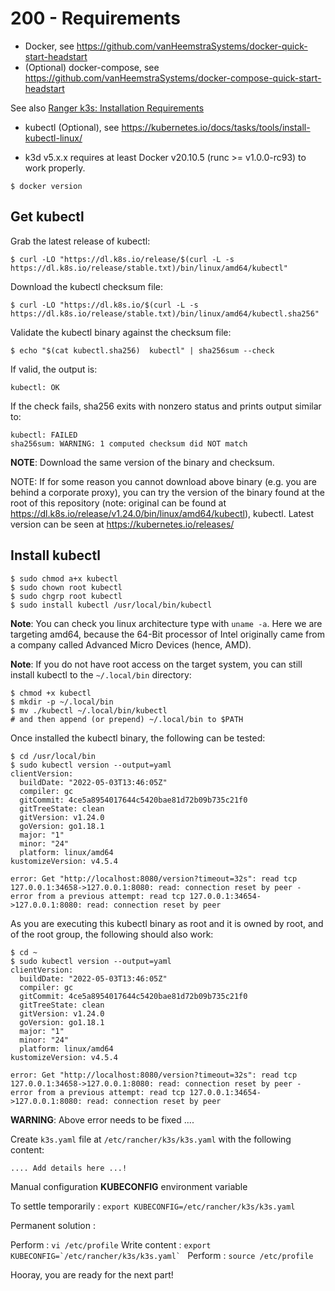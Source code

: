 # 200 - Requirements

- Docker, see https://github.com/vanHeemstraSystems/docker-quick-start-headstart
- (Optional) docker-compose, see https://github.com/vanHeemstraSystems/docker-compose-quick-start-headstart

See also [Ranger k3s: Installation Requirements](https://rancher.com/docs/k3s/latest/en/installation/installation-requirements/)

- kubectl (Optional), see https://kubernetes.io/docs/tasks/tools/install-kubectl-linux/

- k3d v5.x.x requires at least Docker v20.10.5 (runc >= v1.0.0-rc93) to work properly.

```
$ docker version
```

## Get kubectl

Grab the latest release of kubectl:

```
$ curl -LO "https://dl.k8s.io/release/$(curl -L -s https://dl.k8s.io/release/stable.txt)/bin/linux/amd64/kubectl"
```

Download the kubectl checksum file:

```
$ curl -LO "https://dl.k8s.io/$(curl -L -s https://dl.k8s.io/release/stable.txt)/bin/linux/amd64/kubectl.sha256"
```

Validate the kubectl binary against the checksum file:

```
$ echo "$(cat kubectl.sha256)  kubectl" | sha256sum --check
```

If valid, the output is:

```
kubectl: OK
```

If the check fails, sha256 exits with nonzero status and prints output similar to:

```
kubectl: FAILED
sha256sum: WARNING: 1 computed checksum did NOT match
```

**NOTE**: Download the same version of the binary and checksum.

NOTE: If for some reason you cannot download above binary (e.g. you are behind a corporate proxy), you can try the version of the binary found at the root of this repository (note: original can be found at https://dl.k8s.io/release/v1.24.0/bin/linux/amd64/kubectl), kubectl. Latest version can be seen at https://kubernetes.io/releases/

## Install kubectl

```
$ sudo chmod a+x kubectl
$ sudo chown root kubectl
$ sudo chgrp root kubectl
$ sudo install kubectl /usr/local/bin/kubectl
```

**Note**: You can check you linux architecture type with ```uname -a```. Here we are targeting amd64, because the 64-Bit processor of Intel originally came from a company called Advanced Micro Devices (hence, AMD).

**Note**: If you do not have root access on the target system, you can still install kubectl to the ```~/.local/bin``` directory:

```
$ chmod +x kubectl
$ mkdir -p ~/.local/bin
$ mv ./kubectl ~/.local/bin/kubectl
# and then append (or prepend) ~/.local/bin to $PATH
```

Once installed the kubectl binary, the following can be tested:

```
$ cd /usr/local/bin
$ sudo kubectl version --output=yaml
clientVersion:
  buildDate: "2022-05-03T13:46:05Z"
  compiler: gc
  gitCommit: 4ce5a8954017644c5420bae81d72b09b735c21f0
  gitTreeState: clean
  gitVersion: v1.24.0
  goVersion: go1.18.1
  major: "1"
  minor: "24"
  platform: linux/amd64
kustomizeVersion: v4.5.4

error: Get "http://localhost:8080/version?timeout=32s": read tcp 127.0.0.1:34658->127.0.0.1:8080: read: connection reset by peer - error from a previous attempt: read tcp 127.0.0.1:34654->127.0.0.1:8080: read: connection reset by peer
```

As you are executing this kubectl binary as root and it is owned by root, and of the root group, the following should also work:

```
$ cd ~
$ sudo kubectl version --output=yaml
clientVersion:
  buildDate: "2022-05-03T13:46:05Z"
  compiler: gc
  gitCommit: 4ce5a8954017644c5420bae81d72b09b735c21f0
  gitTreeState: clean
  gitVersion: v1.24.0
  goVersion: go1.18.1
  major: "1"
  minor: "24"
  platform: linux/amd64
kustomizeVersion: v4.5.4

error: Get "http://localhost:8080/version?timeout=32s": read tcp 127.0.0.1:34658->127.0.0.1:8080: read: connection reset by peer - error from a previous attempt: read tcp 127.0.0.1:34654->127.0.0.1:8080: read: connection reset by peer
```

**WARNING**: Above error needs to be fixed ....

Create ```k3s.yaml``` file at ```/etc/rancher/k3s/k3s.yaml``` with the following content:

```
.... Add details here ...!
```

Manual configuration **KUBECONFIG** environment variable

To settle temporarily : ```export KUBECONFIG=/etc/rancher/k3s/k3s.yaml```

Permanent solution :

Perform : ```vi /etc/profile```
Write content : ```export KUBECONFIG=`/etc/rancher/k3s/k3s.yaml` ```
Perform : ```source /etc/profile```

Hooray, you are ready for the next part!
